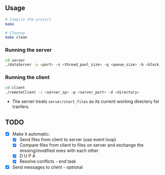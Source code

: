 ## Usage

```bash
# Compile the project
make

# Cleanup
make clean
```

### Running the server

```bash
cd server
./dataServer -p <port> -s <thread_pool_size> -q <queue_size> -b <block_size>
```

### Running the client

```bash
cd client
./remoteClient -i <server_ip> -p <server_port> -d <directory>
```

- The server treats `server/start_files` as its current working directory for tranfers.

## TODO

- [x] Make it automatic:
  - [x] Send files from client to server (use event loop)
  - [x] Compare files from client to files on server and exchange the missing/modified ones with each other
  - [x] D U P A
  - [x] Resolve conflicts - end task
- [x] Send messages to client - optional

